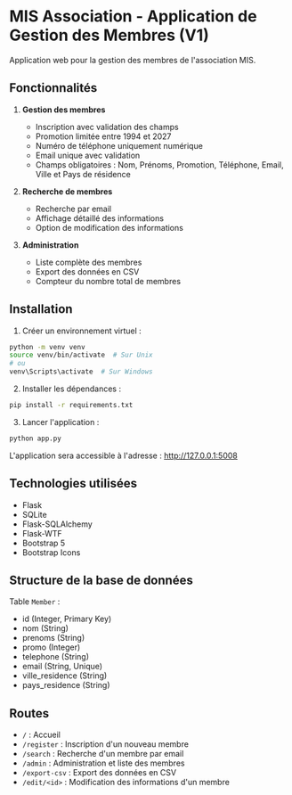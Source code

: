 # MIS Association - Application de Gestion des Membres (V1)

Application web pour la gestion des membres de l'association MIS.

## Fonctionnalités

1. **Gestion des membres**
   - Inscription avec validation des champs
   - Promotion limitée entre 1994 et 2027
   - Numéro de téléphone uniquement numérique
   - Email unique avec validation
   - Champs obligatoires : Nom, Prénoms, Promotion, Téléphone, Email, Ville et Pays de résidence

2. **Recherche de membres**
   - Recherche par email
   - Affichage détaillé des informations
   - Option de modification des informations

3. **Administration**
   - Liste complète des membres
   - Export des données en CSV
   - Compteur du nombre total de membres

## Installation

1. Créer un environnement virtuel :
```bash
python -m venv venv
source venv/bin/activate  # Sur Unix
# ou
venv\Scripts\activate  # Sur Windows
```

2. Installer les dépendances :
```bash
pip install -r requirements.txt
```

3. Lancer l'application :
```bash
python app.py
```

L'application sera accessible à l'adresse : http://127.0.0.1:5008

## Technologies utilisées

- Flask
- SQLite
- Flask-SQLAlchemy
- Flask-WTF
- Bootstrap 5
- Bootstrap Icons

## Structure de la base de données

Table `Member` :
- id (Integer, Primary Key)
- nom (String)
- prenoms (String)
- promo (Integer)
- telephone (String)
- email (String, Unique)
- ville_residence (String)
- pays_residence (String)

## Routes

- `/` : Accueil
- `/register` : Inscription d'un nouveau membre
- `/search` : Recherche d'un membre par email
- `/admin` : Administration et liste des membres
- `/export-csv` : Export des données en CSV
- `/edit/<id>` : Modification des informations d'un membre
